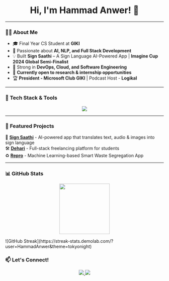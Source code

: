 <h1 align="center">Hi, I'm Hammad Anwer! 👋</h1>

---

### 👨‍💻 **About Me**
- 🎓 Final Year CS Student at **GIKI**
- 🔬 Passionate about **AI, NLP, and Full Stack Development**
- 💡 Built **Sign Saathi** – A Sign Language AI-Powered App | **Imagine Cup 2024 Global Semi-Finalist**
- 🚀 Strong in **DevOps, Cloud, and Software Engineering**
- 📌 **Currently open to research & internship opportunities**  
- 🏆 **President - Microsoft Club GIKI** | Podcast Host - **Logikal**  

---

### 🚀 **Tech Stack & Tools**
<p align="center">
  <img src="https://skillicons.dev/icons?i=js,ts,react,nextjs,redux,nodejs,express,mongodb,python,docker,kubernetes,aws,git,github,jenkins,linux" />
</p>

---

### 🌟 **Featured Projects**
🚀 **[Sign Saathi](https://github.com/HammadAnwer/Sign-Saathi)** - AI-powered app that translates text, audio & images into sign language  
🛠 **[Dehari](https://github.com/HammadAnwer/Dehari)** - Full-stack freelancing platform for students  
♻️ **[Repro](https://github.com/HammadAnwer/Repro)** - Machine Learning-based Smart Waste Segregation App  

---

### 📊 **GitHub Stats**
<p align="center">
  <img src="https://github-readme-stats.vercel.app/api?username=HammadAnwer&show_icons=true&theme=tokyonight" height="160"/>
</p>
![GitHub Streak](https://streak-stats.demolab.com/?user=HammadAnwer&theme=tokyonight)



### 📫 **Let's Connect!**
<p align="center">
  <a href="https://www.linkedin.com/in/hammad-anwer">
    <img src="https://img.shields.io/badge/LinkedIn-0A66C2?style=for-the-badge&logo=linkedin&logoColor=white" />
  </a>
  <a href="mailto:hammad.anwer.vohral@gmail.com">
    <img src="https://img.shields.io/badge/Email-D14836?style=for-the-badge&logo=gmail&logoColor=white" />
  </a>
</p>
